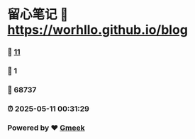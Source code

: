 # 留心笔记 :link: https://worhllo.github.io/blog 
### :page_facing_up: [11](https://worhllo.github.io/blog/tag.html) 
### :speech_balloon: 1 
### :hibiscus: 68737 
### :alarm_clock: 2025-05-11 00:31:29 
### Powered by :heart: [Gmeek](https://github.com/Meekdai/Gmeek)
